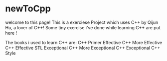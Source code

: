 # newToCpp
welcome to this page!
This is a exerciese Project which uses C++ by Qijun Hu, a lover of C++!
Some tiny exercise i've done while learning  C++  are put here !

The books i used to learn C++ are: C++ Primer Effective C++ More Effective C++ Effective STL Exceptional C++ More Exceptional C++ Exceptional C++ Style
